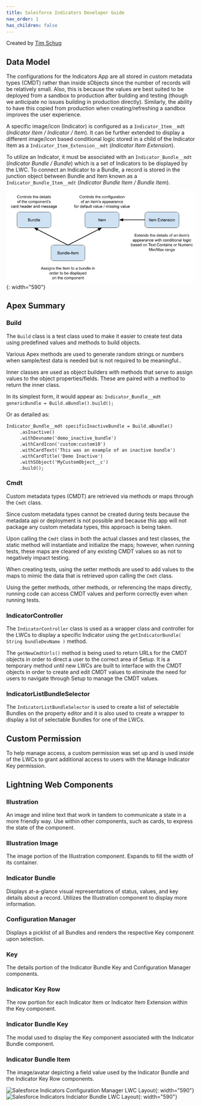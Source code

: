 ```yaml
---
title: Salesforce Indicators Developer Guide
nav_order: 1
has_children: false
---
```


Created by [Tim Schug](https://github.com/tschug)

## Data Model 
The configurations for the Indicators App are all stored in custom metadata types (CMDT) rather than inside sObjects since the number of records will be relatively small.  Also, this is because the values are best suited to be deployed from a sandbox to production after building and testing (though we anticipate no issues building in production directly).  Similarly, the ability to have this copied from production when creating/refreshing a sandbox improves the user experience.

A specific image/icon (Indicator) is configured as a `Indicator_Item__mdt` (*Indicator Item / Indicator / Item*).  It can be further extended to display a different image/icon based conditional logic stored in a child of the Indicator Item as a `Indicator_Item_Extension__mdt` (*Indicator Item Extension*).

To utilize an Indicator, it must be associated with an `Indicator_Bundle__mdt` (*Indicator Bundle / Bundle*) which is a set of Indicators to be displayed by the LWC.  To connect an Indicator to a Bundle, a record is stored in the junction object between Bundle and Item known as a ``Indicator_Bundle_Item__mdt`` (*Indicator Bundle Item / Bundle Item*).

![Salesforce Indicators Data Model](../images/setup/DataStructure.png){: width="590"}

## Apex Summary
### Build
The `Build` class is a test class used to make it easier to create test data using predefined values and methods to build objects.

Various Apex methods are used to generate random strings or numbers when sample/test data is needed but is not required to be meaningful..

Inner classes are used as object builders with methods that serve to assign values to the object properties/fields.  These are paired with a method to return the inner class.

In its simplest form, it would appear as:
```Indicator_Bundle__mdt genericBundle = Build.aBundle().build();```


Or as detailed as:
```
Indicator_Bundle__mdt specificInactiveBundle = Build.aBundle()
     .asInactive()
     .withDevname('demo_inactive_bundle')
     .withCardIcon('custom:custom10')
     .withCardText('This was an example of an inactive bundle')
     .withCardTitle('Demo Inactive')
     .withSObject('MyCustomObject__c')
     .build();
```
### Cmdt
Custom metadata types (CMDT) are retrieved via methods or maps through the `Cmdt` class.

Since custom metadata types cannot be created during tests because the metadata api or deployment is not possible and because this app will not package any custom metadata types, this approach is being taken.

Upon calling the `Cmdt` class in both the actual classes and test classes, the static method will instantiate and initialize the maps; however, when running tests, these maps are cleared of any existing CMDT values so as not to negatively impact testing.

When creating tests, using the setter methods are used to add values to the maps to mimic the data that is retrieved upon calling the `Cmdt` class.

Using the getter methods, other methods, or referencing the maps directly, running code can access CMDT values and perform correctly even when running tests.  

### IndicatorController
The `IndicatorController` class is used as a wrapper class and controller for the LWCs to display a specific Indicator using the `getIndicatorBundle( String bundleDevName )` method.

The `getNewCmdtUrls()` method is being used to return URLs for the CMDT objects in order to direct a user to the correct area of Setup. It is a temporary method until new LWCs are built to interface with the CMDT objects in order to create and edit CMDT values to eliminate the need for users to navigate through Setup to manage the CMDT values.

### IndicatorListBundleSelector
The `IndicatorListBundleSelector` is used to create a list of selectable Bundles on the property editor and it is also used to create a wrapper to display a list of selectable Bundles for one of the LWCs.

## Custom Permission
To help manage access, a custom permission was set up and is used inside of the LWCs to grant additional access to users with the Manage Indicator Key permission.

## Lightning Web Components

### Illustration
An image and inline text that work in tandem to communicate a state in a more friendly way. Use within other components, such as cards, to express the state of the component.

### Illustration Image
The image portion of the Illustration component. Expands to fill the width of its container.

### Indicator Bundle
Displays at-a-glance visual representations of status, values, and key details about a record. Utilizes the Illustration component to display more information.

### Configuration Manager
Displays a picklist of all Bundles and renders the respective Key component upon selection.

### Key
The details portion of the Indicator Bundle Key and Configuration Manager components.

### Indicator Key Row
The row portion for each Indicator Item or Indicator Item Extension within the Key component.

### Indicator Bundle Key
The modal used to display the Key component associated with the Indicator Bundle component.

### Indicator Bundle Item
The image/avatar depicting a field value used by the Indicator Bundle and the Indicator Key Row components. 

![Salesforce Indicators Configuration Manager LWC Layout](../images/setup/ConfigurationManagerLWCGuide.png){: width="590"}
![Salesforce Indicators Indciator Bundle LWC Layout](../images/setup/IndicatorBundleLWCGuide.png){: width="590"}



